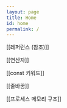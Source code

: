 ```yaml
---
layout: page
title: Home
id: home
permalink: /
---
```




[[레퍼런스 (참조)]]


[[연산자]]


[[const 키워드]]


[[줄바꿈]]


[[프로세스 메모리 구조]]


